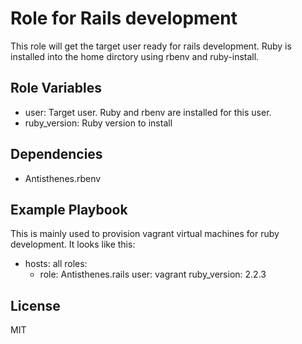 Role for Rails development
==========================

This role will get the target user ready for rails development. Ruby is installed into
the home dirctory using rbenv and ruby-install. 

Role Variables
--------------

- user: Target user. Ruby and rbenv are installed for this user. 
- ruby_version: Ruby version to install


Dependencies
------------

- Antisthenes.rbenv

Example Playbook
----------------

This is mainly used to provision vagrant virtual machines for ruby development. It looks like this: 

- hosts: all
  roles: 
    - role: Antisthenes.rails
      user: vagrant
      ruby_version: 2.2.3

License
-------

MIT
